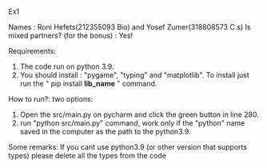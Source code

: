 Ex1

Names : Roni Hefets(212355093 Bio) and Yosef Zumer(318808573 C.s)
Is mixed partners? (for the bonus) : Yes!

Requirements:
1. The code run on python 3.9.
2. You should install : "pygame", "typing" and "matplotlib".
To install just run the " pip install **lib_name** " command.

How to run?:
two options:
1. Open the src/main.py on pycharm and click the green button in line 280.
2. run "python src/main.py" command, work only if the "python" name saved in the computer as the path to the python3.9.

Some remarks:
If you cant use python3.9 (or other version that supports types)
 please delete all the types from the code